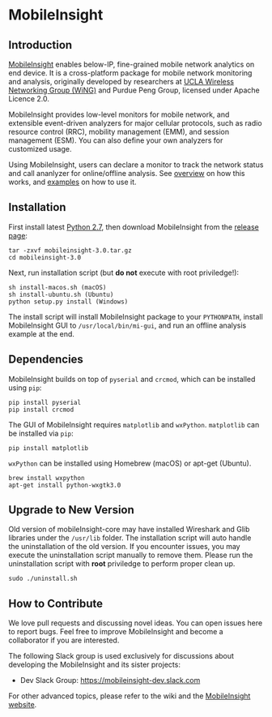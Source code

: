 MobileInsight
==============

## Introduction

[MobileInsight](http://mobileinsight.net) enables below-IP, fine-grained mobile network analytics on end device. It is a cross-platform package for mobile network monitoring and analysis, originally developed by researchers at [UCLA Wireless Networking Group (WiNG)](http://metro.cs.ucla.edu) and Purdue Peng Group, licensed under Apache Licence 2.0.

MobileInsight provides low-level monitors for mobile network, and extensible event-driven analyzers for major cellular protocols, such as radio resource control (RRC), mobility management (EMM), and session management (ESM). You can also define your own analyzers for customized usage.

Using MobileInsight, users can declare a monitor to track the network status and call ananlyzer for online/offline analysis. See [overview](http://mobileinsight.net/developer-guide.html) on how this works, and [examples](http://mobileinsight.net/tutorials.html) on how to use it.


## Installation

First install latest [Python 2.7](https://www.python.org/), then download MobileInsight from the [release page](https://github.com/mobile-insight/mobileinsight-core/releases):

    tar -zxvf mobileinsight-3.0.tar.gz
    cd mobileinsight-3.0

Next, run installation script (but __do not__ execute with root priviledge!):

    sh install-macos.sh (macOS)
    sh install-ubuntu.sh (Ubuntu)
    python setup.py install (Windows)

The install script will install MobileInsight package to your `PYTHONPATH`, install MobileInsight GUI to `/usr/local/bin/mi-gui`, and run an offline analysis example at the end.


## Dependencies

MobileInsight builds on top of `pyserial` and `crcmod`, which can be installed using `pip`:

    pip install pyserial
    pip install crcmod

The GUI of MobileInsight requires `matplotlib` and `wxPython`. `matplotlib` can be installed via `pip`:

    pip install matplotlib

`wxPython` can be installed using Homebrew (macOS) or apt-get (Ubuntu).

    brew install wxpython
    apt-get install python-wxgtk3.0


## Upgrade to New Version

Old version of mobileInsight-core may have installed Wireshark and Glib libraries under the `/usr/lib` folder. The installation script will auto handle the uninstallation of the old version. If you encounter issues, you may execute the uninstallation script manually to remove them. Please run the uninstallation script with __root__ priviledge to perform proper clean up.

    sudo ./uninstall.sh


## How to Contribute

We love pull requests and discussing novel ideas. You can open issues here to report bugs. Feel free to improve MobileInsight and become a collaborator if you are interested.

The following Slack group is used exclusively for discussions about developing the MobileInsight and its sister projects:

+ Dev Slack Group: https://mobileinsight-dev.slack.com

For other advanced topics, please refer to the wiki and the [MobileInsight website](http://mobileinsight.net).
